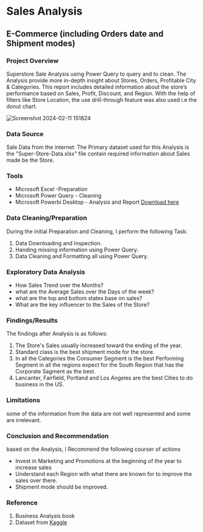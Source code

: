 # Sales Analysis

## E-Commerce (including Orders date and Shipment modes)

### Project Overview

Superstore Sale Analysis using Power Query to query and to clean.
The Analysis provide more in-depth insight about Stores, Orders, Profitable City & Categories. This report includes detailed information about the store’s performance based on Sales, Profit, Discount, and Region. With the help of filters like Store Location, the use drill-through feature was also used i.e the donut chart.

![Screenshot 2024-02-11 151824](https://github.com/Bigzay01/Superstoresalesanalysis/assets/153306699/82f53e43-1a25-4af5-b0c9-23179384f41d)

### Data Source

Sale Data from the internet: The Primary dataset used for this Analysis is the "Super-Store-Data.xlsx" file contain required information about Sales made be the Store.

### Tools

* Microsoft Excel -Preparation
* Microsoft Power Query - Cleaning
* Microsoft Powerbi Desktop - Analysis and Report [Download here](https://microsoft.com)

### Data Cleaning/Preparation

During the initial Preparation and Cleaning, I perform the following Task:
1. Data Downloading and Inspection.
2. Handing missing information using Power Query.
3. Data Cleaning and Formatting all using Power Query.

### Exploratory Data Analysis

- How Sales Trend over the Months?
- what are the Average Sales over the Days of the week?
- what are the top and bottom states base on sales?
- What are the key influencer to the Sales of the Store?

### Findings/Results

The findings after Analysis is as follows:
1. The Store's Sales usually increased toward the ending of the year.
2. Standard class is the best shipment mode for the store.
3. In all the Categories the Consumer Segment is the best Performing Segment
   in all the regions expect for the South Region that has the Corporate Sagment
   as the best.
4. Lancanter, Fairfield, Portland and Los Angeles are the best Cities to do 
   business in the US.

### Limitations

some of the information from the data are not well represented and some are irrelevant.

### Conclusion and Recommendation

based on the Analysis, I Recommend the following courser of actions
* Invest in Marketing and Promotions at the beginning of the year to increase sales
* Understand each Region with what there are known for to improve the sales over 
  there.
* Shipment mode should be improved.

### Reference
1. Business Analysis book
2. Dataset from [Kaggle](https://kaggle.com)
